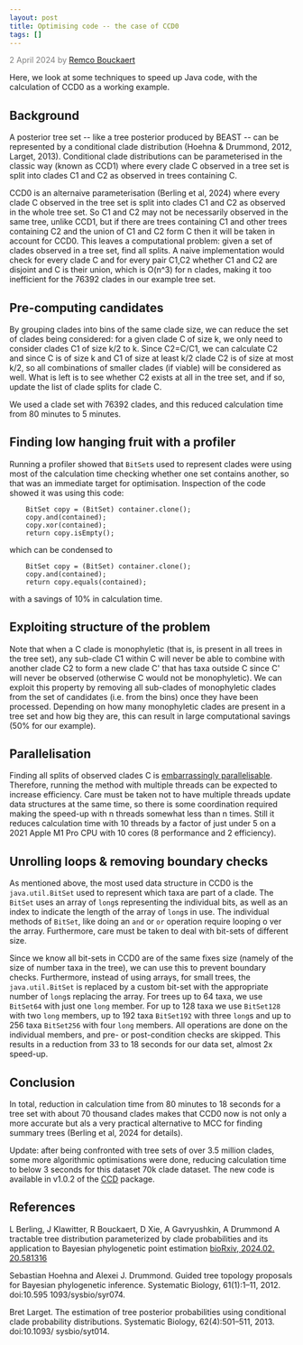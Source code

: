 ```yaml
---
layout: post
title: Optimising code -- the case of CCD0
tags: []
---
```

<p style="color:gray">2 April 2024 by <a href='mailto:r.bouckaert@auckland.ac.nz'>Remco Bouckaert</a></p>

Here, we look at some techniques to speed up Java code, with the calculation of CCD0 as a working example.

## Background

A posterior tree set -- like a tree posterior produced by BEAST -- can be represented by a conditional clade distribution (Hoehna & Drummond, 2012, Larget, 2013).
Conditional clade distributions can be parameterised in the classic way (known as CCD1) where every clade C observed in a tree set is split into clades C1 and C2 as observed in trees containing C.

CCD0 is an alternaive parameterisation (Berling et al, 2024) where every clade C observed in the tree set is split into clades C1 and C2 as observed in the whole tree set. 
So C1 and C2 may not be necessarily observed in the same tree, unlike CCD1, but if there are trees containing C1 and other trees containing C2 and the union of C1 and C2 form C then it will be taken in account for CCD0.
This leaves a computational problem: given a set of clades observed in a tree set, find all splits.
A naive implementation would check for every clade C and for every pair C1,C2 whether C1 and C2 are disjoint and C is their union, which is O(n^3) for n clades, making it too inefficient for the 76392 clades in our example tree set.



## Pre-computing candidates

By grouping clades into bins of the same clade size, we can reduce the set of clades being considered: for a given clade C of size k, we only need to consider clades C1 of size k/2 to k.
Since C2=C/C1, we can calculate C2 and since C is of size k and C1 of size at least k/2 clade C2 is of size at most k/2, so all combinations of smaller clades (if viable) will be considered as well.
What is left is to see whether C2 exists at all in the tree set, and if so, update the list of clade splits for clade C.

We used a clade set with 76392 clades, and this reduced calculation time from 80 minutes to 5 minutes.


## Finding low hanging fruit with a profiler

Running a profiler showed that `BitSet`s used to represent clades were using most of the calculation time checking whether one set contains another, so that was an immediate target for optimisation.
Inspection of the code showed it was using this code:

```
	BitSet copy = (BitSet) container.clone();
	copy.and(contained);
	copy.xor(contained);
	return copy.isEmpty();
```

which can be condensed to 

```
	BitSet copy = (BitSet) container.clone();
	copy.and(contained);
	return copy.equals(contained);
```

with a savings of 10% in calculation time.


## Exploiting structure of the problem

Note that when a C clade is monophyletic (that is, is present in all trees in the tree set), any sub-clade C1 within C will never be able to combine with another clade C2 to form a new clade C' that has taxa outside C since C' will never be observed (otherwise C would not be monophyletic).
We can exploit this property by removing all sub-clades of monophyletic clades from the set of candidates (i.e. from the bins) once they have been processed.
Depending on how many monophyletic clades are present in a tree set and how big they are, this can result in large computational savings (50% for our example).


## Parallelisation

Finding all splits of observed clades C is [embarrassingly parallelisable](https://en.wikipedia.org/wiki/Embarrassingly_parallel).
Therefore, running the method with multiple threads can be expected to increase efficiency.
Care must be taken not to have multiple threads update data structures at the same time, so there is some coordination required making the speed-up with n threads somewhat less than n times.
Still it reduces calculation time with 10 threads by a factor of just under 5 on a 2021 Apple M1 Pro CPU with 10 cores (8 performance and 2 efficiency).


## Unrolling loops & removing boundary checks

As mentioned above, the most used data structure in CCD0 is the `java.util.BitSet` used to represent which taxa are part of a clade.
The `BitSet` uses an array of `long`s representing the individual bits, as well as an index to indicate the length of the array of `long`s in use.
The individual methods of `BitSet`, like doing an `and` or `or` operation require looping o
ver the array.
Furthermore, care must be taken to deal with bit-sets of different size.

Since we know all bit-sets in CCD0 are of the same fixes size (namely of the size of number taxa in the tree), we can use this to prevent boundary checks.
Furthermore, instead of using arrays, for small trees, the `java.util.BitSet` is replaced by a custom bit-set with the appropriate number of `long`s replacing the array.
For trees up to 64 taxa, we use `BitSet64` with just one `long` member. For up to 128 taxa we use `BitSet128` with two `long` members, up to 192 taxa `BitSet192` with three `long`s and up to 256 taxa `BitSet256` with four `long` members.
All operations are done on the individual members, and pre- or post-condition checks are skipped.
This results in a reduction from 33 to 18 seconds for our data set, almost 2x speed-up.


## Conclusion

In total, reduction in calculation time from 80 minutes to 18 seconds for a tree set with about 70 thousand clades makes that CCD0 now is not only a more accurate but als a very practical alternative to MCC for finding summary trees (Berling et al, 2024 for details).

Update: after being confronted with tree sets of over 3.5 million clades, some more algorithmic optimisations were done, reducing calculation time to below 3 seconds for this dataset 70k clade dataset. 
The new code is available in v1.0.2 of the [CCD](https://github.com/CompEvol/CCD) package.

## References

L Berling, J Klawitter, R Bouckaert, D Xie, A Gavryushkin, A Drummond
A tractable tree distribution parameterized by clade probabilities and its application to Bayesian phylogenetic point estimation
[bioRxiv, 2024.02. 20.581316](https://www.biorxiv.org/content/10.1101/2024.02.20.581316.abstract)

Sebastian Hoehna and Alexei J. Drummond. Guided tree topology proposals for
Bayesian phylogenetic inference. Systematic Biology, 61(1):1–11, 2012. doi:10.595
1093/sysbio/syr074.

Bret Larget. The estimation of tree posterior probabilities using conditional clade
probability distributions. Systematic Biology, 62(4):501–511, 2013. doi:10.1093/
sysbio/syt014.

